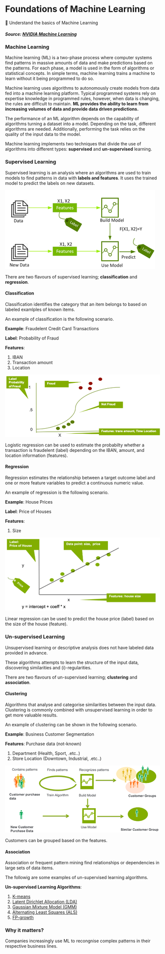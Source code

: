 # Foundations of Machine Learning
📌 Understand the basics of Machine Learning
##### Source: [NVIDIA Machine Learning](https://www.nvidia.com/en-us/glossary/machine-learning/)
### Machine Learning
Machine learning (ML) is a two-phase process where computer systems find patterns in massive amounts of data and make predictions based on the patterns. For each phase, a model is used in the form of algorithms or statistical concepts. In simple terms, machine learning trains a machine to learn without it being programmed to do so.

Machine learning uses algorithms to autonomously create models from data fed into a machine learning platform. Typical programmed systems rely on expertise knowledge in programmed rules, however, when data is changing, the rules are difficult to maintain. **ML provides the ability to learn from increasing volumes of data and provide data driven predictions.**

The performance of an ML algorithm depends on the capability of algorithms turning a dataset into a model. Depending on the task, different algorithms are needed. Additionally, performing the task relies on the quality of the input data to the model.

Machine learning implements two techniques that divide the use of algorithms into different types: **supervised** and **un-supervised** learning.
### Supervised Learning
Supervised learning is an analysis where an algorithms are used to train models to find patterns in data with **labels and features**. It uses the trained model to predict the labels on new datasets.

![Supervised Learning](Resources/supervised_learning.png)

There are two flavours of supervised learning; **classification** and **regression**.

#### Classification
Classification identifies the category that an item belongs to based on labeled examlples of known items.

An example of classification is the following scenario.

**Example**: Fraudelent Credit Card Transactions

**Label**: Probability of Fraud

**Features**:
1. IBAN
2. Transaction amount
3. Location

![Classification](Resources/classification.png)

Logistic regression can be used to estimate the probabilty whether a transaction is fraudelent (label) depending on the IBAN, amount, and location information (features).

#### Regression
Regression estimates the relationship between a target outcome label and one or more feature variables to predict a continuous numeric value.

An example of regression is the following scenario.

**Example**: House Prices

**Label**: Price of Houses

**Features**:
1. Size

![Regression](Resources/regression.png)

Linear regression can be used to predict the house price (label) based on the size of the house (feature).

### Un-supervised Learning
Unsupervised learning or descriptive analysis does not have labeled data provided in advance.

These algorithms attempts to learn the structure of the input data, discovering similarities and (i)-regularities.

There are two flavours of un-supervised learning; **clustering** and **association**.

#### Clustering
Algorithms that analyse and categorise similarities between the input data. Clustering is commonly combined with unsupervised learning in order to get more valuable results.

An example of clustering can be shown in the following scenario.

**Example**: Business Customer Segmentation

**Features**: Purchase data (not-known)
1. Department (Health, Sport, .etc..)
2. Store Location (Downtown, Industrial, .etc..)

![Clustering](Resources/clustering.png)

Customers can be grouped based on the features.

#### Association
Association or frequent pattern mining find relationships or dependencies in large sets of data items.

The followig are some examples of un-supervised learning algorithms.

**Un-supervised Learning Algorithms**:
1. [K-means](https://en.wikipedia.org/wiki/K-means_clustering)
2. [Latent Dirichlet Allocation (LDA)](https://en.wikipedia.org/wiki/Latent_Dirichlet_allocation)
3. [Gaussian Mixture Model (GMM)](https://www.mathworks.com/help/stats/clustering-using-gaussian-mixture-models.html)
4. [Alternating Least Squares (ALS)](https://sophwats.github.io/2018-04-05-gentle-als.html)
5. [FP-growth](https://www.softwaretestinghelp.com/fp-growth-algorithm-data-mining/)

### Why it matters?
Companies increasingly use ML to recongnise complex patterns in their respective business lines.

